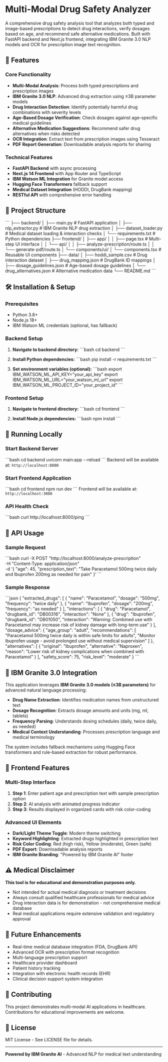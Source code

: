 # Multi-Modal Drug Safety Analyzer

A comprehensive drug safety analysis tool that analyzes both typed and image-based prescriptions to detect drug interactions, verify dosages based on age, and recommend safe alternative medications. Built with FastAPI backend and Next.js frontend, integrating IBM Granite 3.0 NLP models and OCR for prescription image text recognition.

## 🚀 Features

### Core Functionality
- **Multi-Modal Analysis**: Process both typed prescriptions and prescription images
- **IBM Granite 3.0 NLP**: Advanced drug extraction using ≤3B parameter models
- **Drug Interaction Detection**: Identify potentially harmful drug combinations with severity levels
- **Age-Based Dosage Verification**: Check dosages against age-specific medical guidelines
- **Alternative Medication Suggestions**: Recommend safer drug alternatives when risks detected
- **OCR Integration**: Extract text from prescription images using Tesseract
- **PDF Report Generation**: Downloadable analysis reports for sharing

### Technical Features
- **FastAPI Backend** with async processing
- **Next.js 14 Frontend** with App Router and TypeScript
- **IBM Watson ML Integration** for Granite model access
- **Hugging Face Transformers** fallback support
- **Medical Dataset Integration** (HODDI, DrugBank mapping)
- **RESTful API** with comprehensive error handling

## 📁 Project Structure

\`\`\`
├── backend/
│   ├── main.py                    # FastAPI application
│   ├── nlp_extractor.py          # IBM Granite NLP drug extraction
│   ├── dataset_loader.py         # Medical dataset loading & interaction checks
│   └── requirements.txt          # Python dependencies
├── frontend/
│   ├── app/
│   │   ├── page.tsx              # Multi-step UI interface
│   │   └── api/
│   │       ├── analyze-prescription/route.ts
│   │       └── generate-pdf/route.ts
│   └── components/ui/
│       └── components.tsx        # Reusable UI components
├── data/
│   ├── hoddi_sample.csv          # Drug interaction dataset
│   ├── drug_mapping.json        # DrugBank ID mappings
│   ├── dosage_guidelines.json   # Age-based dosage guidelines
│   └── drug_alternatives.json   # Alternative medication data
└── README.md
\`\`\`

## 🛠️ Installation & Setup

### Prerequisites
- Python 3.8+
- Node.js 18+
- IBM Watson ML credentials (optional, has fallback)

### Backend Setup

1. **Navigate to backend directory:**
   \`\`\`bash
   cd backend
   \`\`\`

2. **Install Python dependencies:**
   \`\`\`bash
   pip install -r requirements.txt
   \`\`\`

3. **Set environment variables (optional):**
   \`\`\`bash
   export IBM_WATSON_ML_API_KEY="your_api_key"
   export IBM_WATSON_ML_URL="your_watson_ml_url"
   export IBM_WATSON_ML_PROJECT_ID="your_project_id"
   \`\`\`

### Frontend Setup

1. **Navigate to frontend directory:**
   \`\`\`bash
   cd frontend
   \`\`\`

2. **Install Node.js dependencies:**
   \`\`\`bash
   npm install
   \`\`\`

## 🚀 Running Locally

### Start Backend Server
\`\`\`bash
cd backend
uvicorn main:app --reload
\`\`\`
Backend will be available at: `http://localhost:8000`

### Start Frontend Application
\`\`\`bash
cd frontend
npm run dev
\`\`\`
Frontend will be available at: `http://localhost:3000`

### API Health Check
\`\`\`bash
curl http://localhost:8000/ping
\`\`\`

## 📡 API Usage

### Sample Request
\`\`\`bash
curl -X POST "http://localhost:8000/analyze-prescription" \
  -H "Content-Type: application/json" \
  -d '{
    "age": 45,
    "prescription_text": "Take Paracetamol 500mg twice daily and Ibuprofen 200mg as needed for pain"
  }'
\`\`\`

### Sample Response
\`\`\`json
{
  "extracted_drugs": [
    {
      "name": "Paracetamol",
      "dosage": "500mg",
      "frequency": "twice daily"
    },
    {
      "name": "Ibuprofen", 
      "dosage": "200mg",
      "frequency": "as needed"
    }
  ],
  "interactions": [
    {
      "drug": "Paracetamol",
      "drugbank_id": "DB00316",
      "interaction": "None"
    },
    {
      "drug": "Ibuprofen",
      "drugbank_id": "DB01050", 
      "interaction": "Warning: Combined use with Paracetamol may increase risk of kidney damage with long-term use"
    }
  ],
  "dosage_advice": {
    "age_group": "adult",
    "recommendations": [
      "Paracetamol 500mg twice daily is within safe limits for adults",
      "Monitor Ibuprofen usage - avoid prolonged use without medical supervision"
    ]
  },
  "alternatives": [
    {
      "original": "Ibuprofen",
      "alternative": "Naproxen",
      "reason": "Lower risk of kidney complications when combined with Paracetamol"
    }
  ],
  "safety_score": 75,
  "risk_level": "moderate"
}
\`\`\`

## 🧠 IBM Granite 3.0 Integration

This application leverages **IBM Granite 3.0 models (≤3B parameters)** for advanced natural language processing:

- **Drug Name Extraction**: Identifies medication names from unstructured text
- **Dosage Recognition**: Extracts dosage amounts and units (mg, ml, tablets)
- **Frequency Parsing**: Understands dosing schedules (daily, twice daily, as needed)
- **Medical Context Understanding**: Processes prescription language and medical terminology

The system includes fallback mechanisms using Hugging Face transformers and rule-based extraction for robust performance.

## 🎨 Frontend Features

### Multi-Step Interface
1. **Step 1**: Enter patient age and prescription text with sample prescription option
2. **Step 2**: AI analysis with animated progress indicator
3. **Step 3**: Results displayed in organized cards with risk color-coding

### Advanced UI Elements
- **Dark/Light Theme Toggle**: Modern theme switching
- **Keyword Highlighting**: Extracted drugs highlighted in prescription text
- **Risk Color Coding**: Red (high risk), Yellow (moderate), Green (safe)
- **PDF Export**: Downloadable analysis reports
- **IBM Granite Branding**: "Powered by IBM Granite AI" footer

## ⚠️ Medical Disclaimer

**This tool is for educational and demonstration purposes only.**

- Not intended for actual medical diagnosis or treatment decisions
- Always consult qualified healthcare professionals for medical advice
- Drug interaction data is for demonstration - not comprehensive medical database
- Real medical applications require extensive validation and regulatory approval

## 🔮 Future Enhancements

- Real-time medical database integration (FDA, DrugBank API)
- Advanced OCR with prescription format recognition
- Multi-language prescription support
- Healthcare provider dashboard
- Patient history tracking
- Integration with electronic health records (EHR)
- Clinical decision support system integration

## 🤝 Contributing

This project demonstrates multi-modal AI applications in healthcare. Contributions for educational improvements are welcome.

## 📄 License

MIT License - See LICENSE file for details.

---

**Powered by IBM Granite AI** - Advanced NLP for medical text understanding
